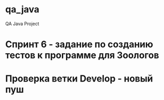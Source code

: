 # qa_java
QA Java Project
# Спринт 6 - задание по созданию тестов к программе для Зоологов
# Проверка ветки Develop - новый пуш
